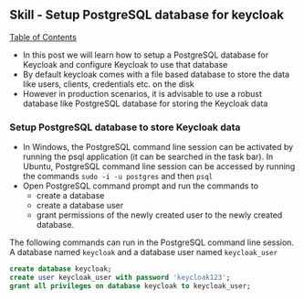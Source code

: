 ## Skill - Setup PostgreSQL database for keycloak

[Table of Contents](https://nagasudhir.blogspot.com/2020/04/taming-python-table-of-contents.html)
<br>

- In this post we will learn how to setup a PostgreSQL database for Keycloak and configure Keycloak to use that database
-   By default keycloak comes with a file based database to store the data like users, clients, credentials etc. on the disk
-   However in production scenarios, it is advisable to use a robust database like PostgreSQL database for storing the Keycloak data

### Setup PostgreSQL database to store Keycloak data
-   In Windows, the PostgreSQL command line session can be activated by running the psql application (it can be searched in the task bar). In Ubuntu, PostgreSQL command line session can be accessed by running the commands `sudo -i -u postgres` and then `psql`
-   Open PostgreSQL command prompt and run the commands to
    -   create a database
    -   create a database user
    -   grant permissions of the newly created user to the newly created database.

The following commands can run in the PostgreSQL command line session. A database named `keycloak` and a database user named `keycloak_user`

```sql
create database keycloak;
create user keycloak_user with password 'keycloak123';
grant all privileges on database keycloak to keycloak_user;

```
<!--stackedit_data:
eyJoaXN0b3J5IjpbLTE0OTM4NjQxMDddfQ==
-->